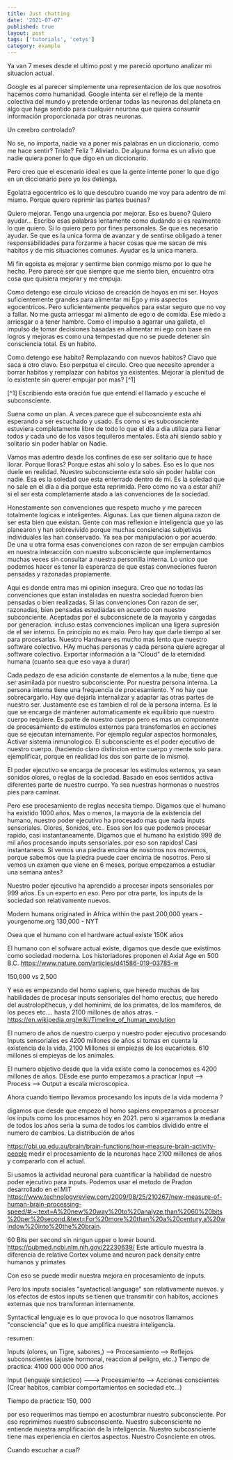 ```yaml
---
title: Just chatting
date: '2021-07-07'
published: true
layout: post
tags: ['tutorials', 'cetys']
category: example
---
```


Ya van 7 meses desde el ultimo post y me pareció oportuno analizar mi situacion actual.

Google es al parecer simplemente una representacion de los que nosotros hacemos como humanidad.
Google intenta ser el reflejo de la mente colectiva del mundo y pretende ordenar todas las neuronas
del planeta en algo que haga sentido para cualquier neurona que quiera consumir información
proporcionada por otras neuronas.

Un cerebro controlado?

No se, no importa, nadie va a poner mis palabras en un diccionario, como me hace sentir? Triste? Feliz ?
Aliviado. De alguna forma es un alivio que nadie quiera poner lo que digo en un diccionario.

Pero creo que el escenario ideal es que la gente intente poner lo que digo en un diccionario pero yo los detenga.

Egolatra egocentrico es lo que descubro cuando me voy para adentro de mi mismo.
Porque quiero reprimir las partes buenas?

Quiero mejorar. Tengo una urgencia por mejorar. Eso es bueno? Quiero ayudar...
Escribo esas palabras lentamente como dudando si es realmente lo que quiero.
Si lo quiero pero por fines personales. Se que es necesario ayudar.
Se que es la unica forma de avanzar y de sentirse obligado a tener responsabilidades para forzarme
a hacer cosas que me sacan de mis habitos y de mis situaciones comunes.
Ayudar es la unica manera.

Mi fin egoista es mejorar y sentirme bien conmigo mismo por lo que he hecho.
Pero parece ser que siempre que me siento bien, encuentro otra cosa que quisiera mejorar y me empuja.

Como detengo ese circulo vicioso de creación de hoyos en mi ser. Hoyos suficientemente grandes
para alimentar mi Ego y mis aspectos egocentricos. Pero suficientemente pequeños para estar seguro que no voy a fallar.
No me gusta arriesgar mi alimento de ego o de comida. Ese miedo a arriesgar o a tener hambre.
Como el impulso a agarrar una galleta, el impulso de tomar decisiones basadas en alimentar mi ego con base en logros y mejoras
es como una tempestad que no se puede detener sin consciencia total.
Es un habito.

Como detengo ese habito? Remplazando con nuevos habitos? Clavo que saca a otro clavo.
Eso perpetua el circulo. Creo que necesito aprender a borrar habitos y remplazar con habitos ya existentes.
Mejorar la plenitud de lo existente sin querer empujar por mas? [^1]

[^1] Escribiendo esta oración fue que entendí el llamado y escuche el subconsciente.

Suena como un plan. A veces parece que el subcosnciente esta ahi esperando a ser escuchado y usado.
Es como si es subcosnciente estuviera completamente libre de todo lo que el día a día utiliza para llenar
todos y cada uno de los vasos tequileros mentales. Esta ahi siendo sabio y solitario sin poder hablar on Nadie.

Vamos mas adentro desde los confines de ese ser solitario que te hace llorar. Porque lloras?
Porque estas ahi solo y lo sabes. Eso es lo que nos duele en realidad.
Nuestro subconsciente esta solo sin poder hablar con nadie. Esa es la soledad que esta enterrado dentro de mi.
Es la soledad que no sale en el dia a dia porque esta reprimida.
Pero como no va a estar ahi? si el ser esta completamente atado a las convenciones de la sociedad.

Honestamente son convenciones que respeto mucho y me parecen totalmente logicas e inteligentes. Algunas.
Las que tienen alguna razon de ser esta bien que existan. Gente con mas reflexion e inteligencia que yo
las planearon y han sobrevivido porque muchas consiencias subjetivas individuales las han conservado.
Ya sea por manipulación o por acuerdo. De una u otra forma esas convenciones con razon de ser empujan cambios en
nuestra interacción con nuestro subconsciente que implementamos muchas veces sin consultar a nuestra personilla interna.
Lo unico que podemos hacer es tener la esperanza de que estas convneciones fueron pensadas y razonadas propiamente.

Aqui es donde entra mas mi opinion insegura. Creo que no todas las convenciones que estan instaladas en nuestra sociedad
fueron bien pensadas o bien realizadas. Si las convenciones Con razon de ser, razonadas, bien pensadas estudiadas en
acuerdo con nuestro subconciente. Aceptadas por el subconsicnete de la mayoria y cargadas por generacion. incluso estas
convenciones implican una ligera supresión de el ser interno. En principio no es malo. Pero hay que darle tiempo al ser
para procesarlas. Nuestro Hardware es mucho mas lento que nuestro software colectivo.
HAy muchas personas y cada persona quiere agregar al software colectivo. Exportar información a la "Cloud"
de la eternidad humana (cuanto sea que eso vaya a durar)

Cada pedazo de esa adición constante de elementos a la nube, tiene que ser asimilada por nuestro subconsciente.
Por nuestra persona interna. La persona interna tiene una frequencia de procesamiento. Y no hay que sobrecargarlo.
Hay que dejarla internalizar y adaptar las otras partes de nuestro ser.
Justamente ese es tambien el rol de la persona interna. Es la que se encarga de mantener automaticamente
ek equilibrio que nuestro cuerpo requiere. Es parte de nuestro cuerpo pero es mas un componente de procesamiento de estimulos externos
para transfomarlos en acciones que se ejecutan internamente. Por ejemplo regular aspectos hormonales,
Activar sistema inmunologico. El subconsciente es el poder ejecutivo de nuestro cuerpo.
(haciendo claro distincion entre cuerpo y mente solo para ejemplificar, porque en realidad los dos son parte de lo mismo).

El poder ejecutivo se encarga de procesar los estimulos externos, ya sean sonidos olores, o reglas de la sociedad.
Basado en esos sentidos activa diferentes parte de nuestro cuerpo. Ya sea nuestras hormonas o nuestros pies para caminar.

Pero ese procesamiento de reglas necesita tiempo. Digamos que el humano ha existido 1000 años.
Mas o menos, la mayoria de la existencia del humano, nuestro poder ejecutivo ha procesado mas que nada inputs sensoriales.
Olores, Sonidos, etc.. Esos son los que podemos procesar rapido, casi instantaneamente.
Digamos que el humano ha existido 999 de mil años procesando inputs sensoriales. por eso son rapidos! Casi instantaneos.
Si vemos una piedra encima de nosotros nos movemos, porque sabemos que la piedra puede caer encima de nosotros.
Pero si vemos un examen que viene en 6 meses, porque empezamos a estudiar una semana antes?

Nuestro poder ejecutivo ha aprendido a procesar inpots sensoriales por 999 años. Es un experto en eso.
Pero por otra parte, los inputs de la sociedad son relativamente nuevos.

Modern humans originated in Africa within the past 200,000 years - yourgenome.org
130,000 - NYT

Osea que el humano con el hardware actual existe 150K años

El humano con el sofware actual existe, digamos que desde que existimos como sociedad moderna.
Los historiadores proponen el Axial Age en 500 B.C. https://www.nature.com/articles/d41586-019-03785-w

150,000 vs 2,500

Y eso es empezando del homo sapiens, que heredo muchas de las habilidades de procesar inputs sensoriales
del homo erectus, que heredo del austrolopithecus, y del hominimi, de los primates,
de los mamiferos, de los peces etc.... hasta 2100 millones de años atras. - https://en.wikipedia.org/wiki/Timeline_of_human_evolution

El numero de años de nuestro cuerpo y nuestro poder ejecutivo procesando Inputs sensoriales
es 4200 millones de años si tomas en cuenta la existencia de la vida. 2100 Millones si empiezas de los eucariotes.
610 millones si empieyas de los animales.

El numero objetivo desde que la vida existe como la conocemos es 4200 millones de años. DEsde ese punto empezamos a practicar
Input --> Process --> Output a escala microscopica.

Ahora cuando tiempo llevamos procesando los inputs de la vida moderna ?

digamos que desde que empezo el homo sapiens empezamos a procesar los inputs como los procesamos hoy en 2021.
pero si agarramos la mediana de todos los años seria la suma de todos los cambios dividido entre el numero de cambios.
La distribución de años

https://qbi.uq.edu.au/brain/brain-functions/how-measure-brain-activity-people
medir el procesamiento de la neuronas hace 2100 millones de años y compararlo con el actual.

Si usamos la actividad neuronal para cuantificar la habilidad de nuestro poder ejecutivo para inputs.
Podemos usar el metodo de Pradon desarrollado en el MIT
https://www.technologyreview.com/2009/08/25/210267/new-measure-of-human-brain-processing-speed/#:~:text=A%20new%20way%20to%20analyze,than%2060%20bits%20per%20second.&text=For%20more%20than%20a%20century,a%20window%20into%20the%20brain.

60 Bits per second sin ningun upper o lower bound.
https://pubmed.ncbi.nlm.nih.gov/22230639/
Este articulo muestra la diferencia de relative Cortex volume and neuron pack density entre humanos y primates

Con eso se puede medir nuestra mejora en procesamiento de inputs.

Pero los inputs sociales "syntactical language" son relativamente nuevos. y los efectos de estos
inputs se tienen que transmitir con habitos, acciones externas que nos transforman internamente.

Syntactical lenguaje es lo que provoca lo que nosotros llamamos "consciencia" que es lo que
amplifica nuestra inteligencia.

resumen:

Inputs (olores, un Tigre, sabores,) -->
    Procesamiento -->
        Reflejos subconscientes (ajuste hormonal, reaccion al peligro, etc..)
Tiempo de practica:  4100 000 000 000 años

Input (lenguaje sintáctico) --->
  Procesamiento -->
        Acciones conscientes (Crear habitos, cambiar comportamientos en sociedad etc...)

Tiempo de practica:
150, 000

por eso requerimos mas tiempo en acostumbrar nuestro subconsciente.
Por eso reprimimos nuestro subsconsciente.
Nuestro subconsciente no entiende nuestra amplificación de la inteligencia.
Nuestro subcosnciente tiene mas experiencia en ciertos aspectos.
Nuestro Cosnciente en otros.

Cuando escuchar a cual?







